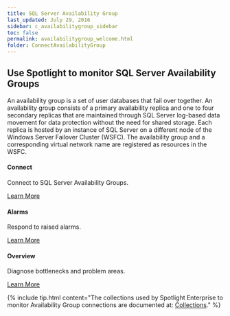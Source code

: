 ```yaml
---
title: SQL Server Availability Group
last_updated: July 29, 2016
sidebar: c_availabilitygroup_sidebar
toc: false
permalink: availabilitygroup_welcome.html
folder: ConnectAvailabilityGroup
---
```

<div class="row">
        <h2 class="page-header">Use Spotlight to monitor SQL Server Availability Groups</h2>
        <p>An availability group is a set of user databases that fail over together. An availability group consists of a primary availability replica and one to four secondary replicas that are maintained through SQL Server log-based data movement for data protection without the need for shared storage. Each replica is hosted by an instance of SQL Server on a different node of the Windows Server Failover Cluster (WSFC). The availability group and a corresponding virtual network name are registered as resources in the WSFC.</p>
        <div class="col-md-3 col-sm-6">
            <div class="panel panel-default text-center">
                <div class="panel-body">
                    <h4>Connect</h4>
                    <p>Connect to SQL Server Availability Groups.</p>
                    <a href="availabilitygroup_connect_details.html" class="btn btn-primary">Learn More</a>
                </div>
            </div>
        </div>
        <div class="col-md-3 col-sm-6">
            <div class="panel panel-default text-center">
                <div class="panel-body">
                    <h4>Alarms</h4>
                    <p>Respond to raised alarms.</p>
                    <a href="availabilitygroup_alarms.html" class="btn btn-primary">Learn More</a>
                </div>
            </div>
        </div>
        <div class="col-md-3 col-sm-6">
            <div class="panel panel-default text-center">
                <div class="panel-body">
                    <h4>Overview</h4>
                    <p>Diagnose bottlenecks and problem areas.</p>
                    <a href="availabilitygroup_drilldown_overview.html" class="btn btn-primary">Learn More</a>
                </div>
            </div>
        </div>
    </div>



{% include tip.html content="The collections used by Spotlight Enterprise to monitor Availability Group connections are documented at: [Collections](availabilitygroup_collections.html)." %}
